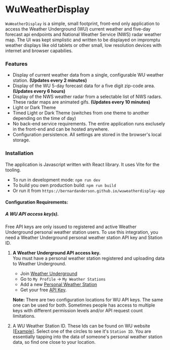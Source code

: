# WuWeatherDisplay

`WuWeatherDisplay` is a simple, small footprint, front-end only application to access the Weather Underground (WU) current weather and five-day forecast api endpoints and National Weather Service (NWS) radar weather map. The UI was kept simplistic and written to be displayed on impromptu weather displays like old tablets or other small, low resolution devices with internet and browser capabilies.

### Features
- Display of current weather data from a single, configurable WU weather station. **(Updates every 2 minutes)**
- Display of the WU 5-day forecast data for a five digit zip-code area. **(Updates every 6 hours)**
- Display of the NWS weather radar from a selectable list of NWS radars. These radar maps are animated gifs. **(Updates every 10 minutes)**
- Light or Dark Theme
- Timed Light or Dark Theme (switches from one theme to another depending on the time of day) 
- No back-end service requirements. The entire application runs exclusely in the front-end and can be hosted anywhere.
- Configuration persistence. All settings are stored in the browser's local storage.

### Installation 
The application is Javascript written with React library. It uses Vite for the tooling.
- To run in development mode: `npm run dev`
- To build you own production build: `npm run build`
- Or run it from `https://bernardanderson.github.io/wuweatherdisplay-app`

#### Configuration Requirements:

##### A WU API access key(s).

Free API keys are only issued to registered and active Weather Underground personal weather station users.
To use this integration, you need a Weather Underground personal weather station API key and Station ID.

1. **A Weather Underground API access key.**  
   You must have a personal weather station registered and uploading data to Weather Underground.
      - Join [Weather Underground](https://www.wunderground.com)
      - Go to `My Profile` -> `My Weather Stations`
      - Add a new [Personal Weather Station](https://www.wunderground.com/pws/buying-guide)
      - Get your free [API Key](https://www.wunderground.com/member/api-keys).

      **Note:** There are two configuration locations for WU API keys. The same one can be used for both. Sometimes people has access to multiple keys with different permission levels and/or API request count limitations.  


2. A WU Weather Station ID. These Ids can be found on WU website [[Example](https://www.wunderground.com/wundermap?lat=45.679&lon=-111.036)]. Select one of the circles to see it's `Station ID`. You are essentially tapping into the data of someone's personal weather station data, so find one close to your location.

